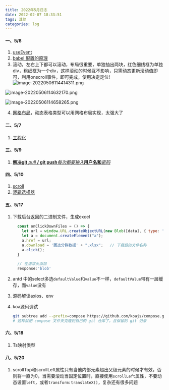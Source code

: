 ```yaml
---
title: 2022年5月日志
date: 2022-02-07 18:33:51
tags: 其他
categories: log
---
```


#### 一、5/6

1. [useEvent](https://mp.weixin.qq.com/s/J_RUfn-kcynBme5FiE4mRg)
2. [babel 配置的原理](https://mp.weixin.qq.com/s/2lH3AtlwhsyJc92E9_8YdA)
3. 滚动，左右上下都可以滚动，布局很重要，单独抽出两块，红色细线框为单独div，粗细框为一个div，这样滚动的时候互不影响，只需动态更新滚动值即可，利用onscroll事件，即可完成，使用决定定位!![image-20220506114414311.png](https://s2.loli.net/2022/05/06/63IToXmus9indSl.png)

   

![image-20220506114632170.png](https://s2.loli.net/2022/05/06/ctAHenkMRBxI8Cp.png)

![image-20220506114658265.png](https://s2.loli.net/2022/05/06/N67XKzvtkeDnuYG.png)

4. [网格布局](https://www.zhangxinxu.com/wordpress/2018/11/display-grid-css-css3/#grid-column-row-se)，动态表格类型可以用网格布局实现，太强大了


#### 二、5/7

1. [工程化](https://hejialianghe.gitee.io/engineering/design.html#_4-2-4-mono-repo%E7%9A%84%E7%AE%A1%E7%90%86-lerna)

#### 三、5/9

1. [**解决git** *pull* **/ git push***每次都要输入***用户名和***密码*](https://www.csdn.net/tags/NtjacgzsNzc2MDctYmxvZwO0O0OO0O0O.html)

#### 四、5/10

1. [scroll](https://mp.weixin.qq.com/s/EhD8YIh8yAGRgXcibeEFsw)
2. [逻辑选择器](https://mp.weixin.qq.com/s/QBEYNDJz54qcAo1IVZ45pg)

#### 五、5/17

1. 下载后台返回的二进制文件，生成excel

   ```js
     const onClickDownFiles = () => {
       let url = window.URL.createObjectURL(new Blob([data], { type: '' }));
       let a = document.createElement("a");
       a.href = url;
       a.download = '圈选分群数据' + ".xlsx";   // 下载后的文件名称
       a.click();
     }
     
     // 在请求头添加
     response:'blob'
   ```

2. antd 中的select多选`defaultValue`和`value`不一样，`defaultValue`带有一层缓存，而`value`没有
3. 源码解读axios、env

4. koa源码调试

   ```bash
   git subtree add --prefix=compose https://github.com/koajs/compose.git main
   # 这样就把 compose 文件夹克隆到自己的 git 仓库了。且保留的 git 记录
   ```

   
#### 六、5/18
1. Ts映射类型

#### 八、5/20

1. scrollTop和scrollLeft属性只有当他内部元素超出父级元素的时候才有效，否则将一直为0，当需要滚动当固定位置时，直接使用`scrollLeft`属性，不要动态设置`left`，或者`transform:translateX()`，复杂还有很多问题
